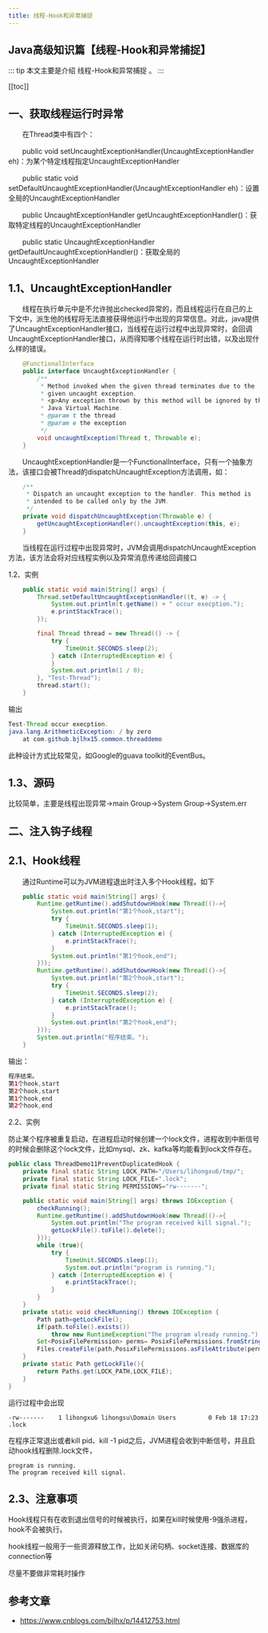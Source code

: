 ```yaml
---
title: 线程-Hook和异常捕捉
---
```


## Java高级知识篇【线程-Hook和异常捕捉】

::: tip
本文主要是介绍 线程-Hook和异常捕捉 。
:::

[[toc]]


## 一、获取线程运行时异常

　　在Thread类中有四个：

　　public void setUncaughtExceptionHandler(UncaughtExceptionHandler eh)：为某个特定线程指定UncaughtExceptionHandler

　　public static void setDefaultUncaughtExceptionHandler(UncaughtExceptionHandler eh)：设置全局的UncaughtExceptionHandler

　　public UncaughtExceptionHandler getUncaughtExceptionHandler()：获取特定线程的UncaughtExceptionHandler

　　public static UncaughtExceptionHandler getDefaultUncaughtExceptionHandler()：获取全局的UncaughtExceptionHandler

## 1.1、UncaughtExceptionHandler

　　线程在执行单元中是不允许抛出checked异常的，而且线程运行在自己的上下文中，派生他的线程将无法直接获得他运行中出现的异常信息。对此，java提供了UncaughtExceptionHandler接口，当线程在运行过程中出现异常时，会回调UncaughtExceptionHandler接口，从而得知哪个线程在运行时出错，以及出现什么样的错误。



``` java
    @FunctionalInterface
    public interface UncaughtExceptionHandler {
        /**
         * Method invoked when the given thread terminates due to the
         * given uncaught exception.
         * <p>Any exception thrown by this method will be ignored by the
         * Java Virtual Machine.
         * @param t the thread
         * @param e the exception
         */
        void uncaughtException(Thread t, Throwable e);
    }
```



　　UncaughtExceptionHandler是一个FunctionalInterface，只有一个抽象方法，该接口会被Thread的dispatchUncaughtException方法调用，如：



``` java
    /**
     * Dispatch an uncaught exception to the handler. This method is
     * intended to be called only by the JVM.
     */
    private void dispatchUncaughtException(Throwable e) {
        getUncaughtExceptionHandler().uncaughtException(this, e);
    }
```



　　当线程在运行过程中出现异常时，JVM会调用dispatchUncaughtException方法，该方法会将对应线程实例以及异常消息传递给回调接口

1.2、实例



``` java
    public static void main(String[] args) {
        Thread.setDefaultUncaughtExceptionHandler((t, e) -> {
            System.out.println(t.getName() + " occur execption.");
            e.printStackTrace();
        });

        final Thread thread = new Thread(() -> {
            try {
                TimeUnit.SECONDS.sleep(2);
            } catch (InterruptedException e) {
            }
            System.out.println(1 / 0);
        }, "Test-Thread");
        thread.start();
    }
```



输出

``` java
Test-Thread occur execption.
java.lang.ArithmeticException: / by zero
    at com.github.bjlhx15.common.threaddemo
```

 

此种设计方式比较常见，如Google的guava toolkit的EventBus。

## 1.3、源码

比较简单，主要是线程出现异常→main Group→System Group→System.err

## 二、注入钩子线程

## 2.1、Hook线程

　　通过Runtime可以为JVM进程退出时注入多个Hook线程。如下



``` java
    public static void main(String[] args) {
        Runtime.getRuntime().addShutdownHook(new Thread(()->{
            System.out.println("第1个hook,start");
            try {
                TimeUnit.SECONDS.sleep(1);
            } catch (InterruptedException e) {
                e.printStackTrace();
            }
            System.out.println("第1个hook,end");
        }));
        Runtime.getRuntime().addShutdownHook(new Thread(()->{
            System.out.println("第2个hook,start");
            try {
                TimeUnit.SECONDS.sleep(2);
            } catch (InterruptedException e) {
                e.printStackTrace();
            }
            System.out.println("第2个hook,end");
        }));
        System.out.println("程序结束。");
    }
```



输出：

``` java
程序结束。
第1个hook,start
第2个hook,start
第1个hook,end
第2个hook,end
```

 

2.2、实例

防止某个程序被重复启动，在进程启动时候创建一个lock文件，进程收到中断信号的时候会删除这个lock文件，比如mysql、zk、kafka等均能看到lock文件存在。



``` java
public class ThreadDemo11PreventDuplicatedHook {
    private final static String LOCK_PATH="/Users/lihongxu6/tmp/";
    private final static String LOCK_FILE=".lock";
    private final static String PERMISSIONS="rw-------";

    public static void main(String[] args) throws IOException {
        checkRunning();
        Runtime.getRuntime().addShutdownHook(new Thread(()->{
            System.out.println("The program received kill signal.");
            getLockFile().toFile().delete();
        }));
        while (true){
            try {
                TimeUnit.SECONDS.sleep(1);
                System.out.println("program is running.");
            } catch (InterruptedException e) {
                e.printStackTrace();
            }
        }
    }
    private static void checkRunning() throws IOException {
        Path path=getLockFile();
        if(path.toFile().exists())
            throw new RuntimeException("The program already running.");
        Set<PosixFilePermission> perms= PosixFilePermissions.fromString(PERMISSIONS);
        Files.createFile(path,PosixFilePermissions.asFileAttribute(perms));
    }
    private static Path getLockFile(){
        return Paths.get(LOCK_PATH,LOCK_FILE);
    }
}
```



 

运行过程中会出现

```
-rw-------    1 lihongxu6 lihongsu\Domain Users         0 Feb 18 17:23 .lock
```

在程序正常退出或者kill pid、kill -1 pid之后，JVM进程会收到中断信号，并且启动hook线程删除.lock文件，

```
program is running.
The program received kill signal.
```

##  2.3、注意事项

Hook线程只有在收到退出信号的时候被执行，如果在kill时候使用-9强杀进程，hook不会被执行。

hook线程一般用于一些资源释放工作，比如关闭句柄、socket连接、数据库的connection等

尽量不要做非常耗时操作

## 参考文章
* https://www.cnblogs.com/bjlhx/p/14412753.html